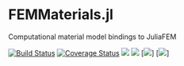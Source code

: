 # FEMMaterials.jl

Computational material model bindings to JuliaFEM

[![Build Status](https://travis-ci.org/JuliaFEM/Materials.jl.svg?branch=master)](https://travis-ci.org/JuliaFEM/Materials.jl)
[![Coverage Status](https://coveralls.io/repos/github/JuliaFEM/Materials.jl/badge.svg?branch=master)](https://coveralls.io/github/JuliaFEM/Materials.jl?branch=master)
[![](https://img.shields.io/badge/docs-stable-blue.svg)](https://juliafem.github.io/Materials.jl/stable)
[![](https://img.shields.io/badge/docs-latest-blue.svg)](https://juliafem.github.io/Materials.jl/latest)
[![](docs/src/figs/plastic_joing.png)]
[![](examples/one_elem_disp_chaboche/comparison_with_commercial.png)]
